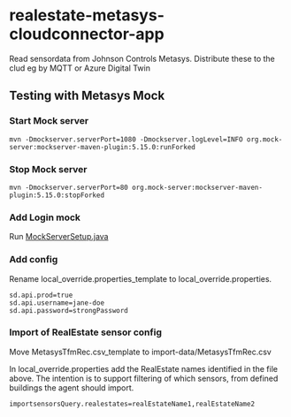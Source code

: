 # realestate-metasys-cloudconnector-app
Read sensordata from Johnson Controls Metasys. Distribute these to the clud eg by MQTT or Azure Digital Twin



## Testing with Metasys Mock
### Start Mock server
````
mvn -Dmockserver.serverPort=1080 -Dmockserver.logLevel=INFO org.mock-server:mockserver-maven-plugin:5.15.0:runForked
`````
### Stop Mock server
````
mvn -Dmockserver.serverPort=80 org.mock-server:mockserver-maven-plugin:5.15.0:stopForked
````

### Add Login mock

Run  [MockServerSetup.java](src/test/java/no/cantara/realestate/metasys/cloudconnector/MockServerSetup.java)

### Add config
Rename local_override.properties_template to local_override.properties.
``` 
sd.api.prod=true
sd.api.username=jane-doe
sd.api.password=strongPassword
```

### Import of RealEstate sensor config
Move MetasysTfmRec.csv_template to import-data/MetasysTfmRec.csv

In local_override.properties add the RealEstate names identified in the file above.
The intention is to support filtering of which sensors, from defined buildings the agent should import.
``` 
importsensorsQuery.realestates=realEstateName1,realEstateName2
``` 

